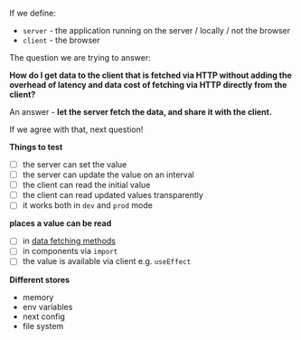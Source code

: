 If we define:

- `server` - the application running on the server / locally / not the browser
- `client` - the browser

The question we are trying to answer:

**How do I get data to the client that is fetched via HTTP without adding the overhead of latency and data cost of fetching via HTTP directly from the client?**

An answer - **let the server fetch the data, and share it with the client.**

If we agree with that, next question!

**Things to test**

- [ ] the server can set the value
- [ ] the server can update the value on an interval
- [ ] the client can read the initial value
- [ ] the client can read updated values transparently
- [ ] it works both in `dev` and `prod` mode

**places a value can be read**
- [ ] in [data fetching methods](https://nextjs.org/docs/basic-features/data-fetching)
- [ ] in components via `import`
- [ ] the value is available via client e.g. `useEffect`

**Different stores**

- memory
- env variables
- next config
- file system
